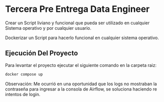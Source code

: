 
# Tercera Pre Entrega Data Engineer

Crear un Script liviano y funcional que pueda ser utilizado en cualquier Sistema operativo y por cualquier usuario. 

Dockerizar un Script para hacerlo funcional en cualquier sistema operativo. 






##  Ejecución Del Proyecto
Para levantar el proyecto ejecutar el siguiente comando en la carpeta raiz:

```bash
docker compose up
```
Observación: Me ocurrió en una oportunidad que los logs no mostraban la contraseña para ingresar a la consola de Airflow, se soluciona haciendo re intentos de login.
